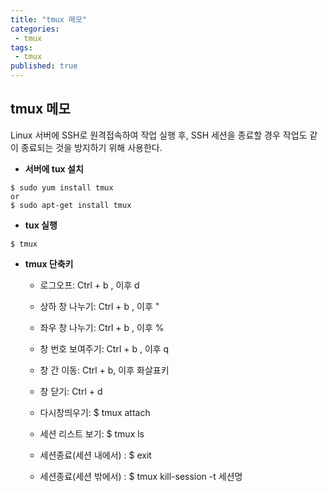 ```yaml
---
title: "tmux 메모"
categories:
 - tmux
tags:
 - tmux
published: true
---
```


## tmux 메모
Linux 서버에 SSH로 원격접속하여 작업 실행 후, SSH 세션을 종료할 경우 작업도 같이 종료되는 것을 방지하기 위해 사용한다.

- **서버에 tux 설치**
```
$ sudo yum install tmux
or
$ sudo apt-get install tmux
```

- **tux 실행**
```
$ tmux
```

- **tmux 단축키**
	- 로그오프: Ctrl + b , 이후 d

	- 상하 창 나누기: Ctrl + b , 이후 "
	- 좌우 창 나누기: Ctrl + b , 이후 %
	- 창 번호 보여주기: Ctrl + b , 이후 q
	- 창 간 이동: Ctrl + b, 이후 화살표키
	- 창 닫기: Ctrl + d

	- 다시창띄우기: $ tmux attach
	- 세션 리스트 보기: $ tmux ls
	- 세션종료(세션 내에서) : $ exit
	- 세션종료(세션 밖에서) : $ tmux kill-session -t 세션명

<!--stackedit_data:
eyJoaXN0b3J5IjpbMTkwMjI1Njg3N119
-->